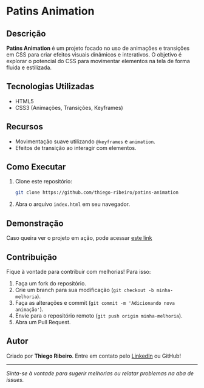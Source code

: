 # Patins Animation



## Descrição

**Patins Animation** é um projeto focado no uso de animações e transições em CSS para criar efeitos visuais dinâmicos e interativos. O objetivo é explorar o potencial do CSS para movimentar elementos na tela de forma fluida e estilizada.

## Tecnologias Utilizadas

- HTML5
- CSS3 (Animações, Transições, Keyframes)

## Recursos

- Movimentação suave utilizando `@keyframes` e `animation`.
- Efeitos de transição ao interagir com elementos.

## Como Executar

1. Clone este repositório:
   ```sh
   git clone https://github.com/thiego-ribeiro/patins-animation
   ```
2. Abra o arquivo `index.html` em seu navegador.

## Demonstração

Caso queira ver o projeto em ação, pode acessar [este link](https://thiego-ribeiro.github.io/patins-animation/)

## Contribuição

Fique à vontade para contribuir com melhorias! Para isso:

1. Faça um fork do repositório.
2. Crie um branch para sua modificação (`git checkout -b minha-melhoria`).
3. Faça as alterações e commit (`git commit -m 'Adicionando nova animação'`).
4. Envie para o repositório remoto (`git push origin minha-melhoria`).
5. Abra um Pull Request.

## Autor

Criado por **Thiego Ribeiro**. Entre em contato pelo [LinkedIn](https://www.linkedin.com/in/thiego-ribeiro/) ou GitHub!

---

*Sinta-se à vontade para sugerir melhorias ou relatar problemas na aba de issues.*

